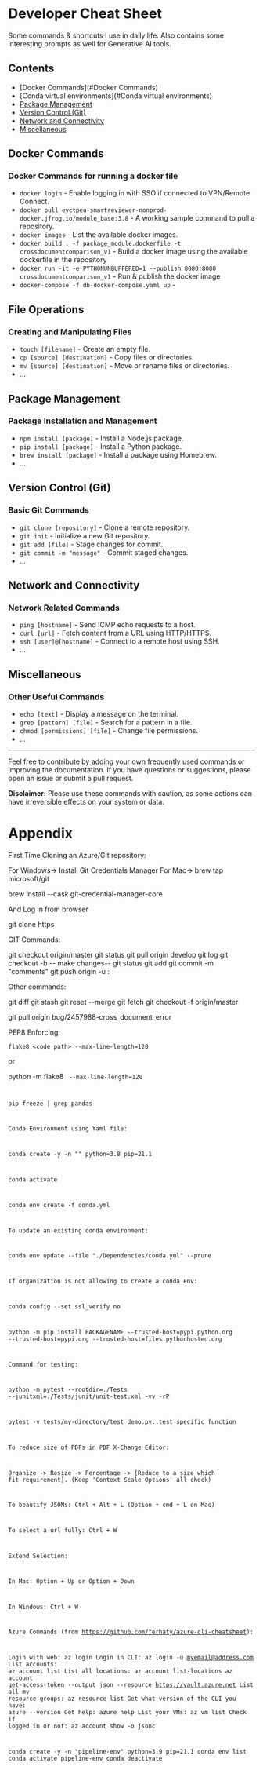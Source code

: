 # Developer Cheat Sheet

Some commands &amp; shortcuts I use in daily life. Also contains some interesting prompts as well for Generative AI tools.

## Contents

- [Docker Commands](#Docker Commands)
- [Conda virtual environments](#Conda virtual environments)
- [Package Management](#package-management)
- [Version Control (Git)](#version-control-git)
- [Network and Connectivity](#network-and-connectivity)
- [Miscellaneous](#miscellaneous)

## Docker Commands

### Docker Commands for running a docker file

- `docker login` - Enable logging in with SSO if connected to VPN/Remote Connect.
- `docker pull eyctpeu-smartreviewer-nonprod-docker.jfrog.io/module_base:3.8` - A working sample command to pull a repository.
- `docker images` - List the available docker images.
- `docker build . -f package_module.dockerfile -t crossdocumentcomparison_v1` - Build a docker image using the available dockerfile in the repository
- `docker run -it -e PYTHONUNBUFFERED=1 --publish 8080:8080 crossdocumentcomparison_v1` - Run & publish the docker image
- `docker-compose -f db-docker-compose.yaml up` - 



## File Operations

### Creating and Manipulating Files

- `touch [filename]` - Create an empty file.
- `cp [source] [destination]` - Copy files or directories.
- `mv [source] [destination]` - Move or rename files or directories.
- ...

## Package Management

### Package Installation and Management

- `npm install [package]` - Install a Node.js package.
- `pip install [package]` - Install a Python package.
- `brew install [package]` - Install a package using Homebrew.
- ...

## Version Control (Git)

### Basic Git Commands

- `git clone [repository]` - Clone a remote repository.
- `git init` - Initialize a new Git repository.
- `git add [file]` - Stage changes for commit.
- `git commit -m "message"` - Commit staged changes.
- ...

## Network and Connectivity

### Network Related Commands

- `ping [hostname]` - Send ICMP echo requests to a host.
- `curl [url]` - Fetch content from a URL using HTTP/HTTPS.
- `ssh [user]@[hostname]` - Connect to a remote host using SSH.
- ...

## Miscellaneous

### Other Useful Commands

- `echo [text]` - Display a message on the terminal.
- `grep [pattern] [file]` - Search for a pattern in a file.
- `chmod [permissions] [file]` - Change file permissions.
- ...

---

Feel free to contribute by adding your own frequently used commands or improving the documentation. If you have questions or suggestions, please open an issue or submit a pull request.

**Disclaimer:** Please use these commands with caution, as some actions can have irreversible effects on your system or data.


# Appendix





 

 

First Time Cloning an Azure/Git repository:

For Windows-> Install Git Credentials Manager
For Mac->
brew tap microsoft/git

brew install --cask git-credential-manager-core

 

And Log in from browser

 

git clone https

 

GIT Commands:

git checkout origin/master
git status
git pull origin develop
git log
git checkout -b <new branch name>
-- make changes--
git status
git add <filenames>
git commit -m "comments"
git push origin -u <new branch name>:<remote branch name>
 

Other commands:

git diff
git stash
git reset --merge
git fetch
git checkout -f origin/master
 

git pull origin bug/2457988-cross_document_error
 

PEP8 Enforcing:

`flake8 <code path> --max-line-length=120`

or

python -m flake8 <code path> --max-line-length=120

pip freeze | grep pandas

 

Conda Environment using Yaml file:

 

conda create -y -n "<env name>" python=3.8 pip=21.1

conda activate <env name>

conda env create -f conda.yml

 

To update an existing conda environment:

conda env update --file "./Dependencies/conda.yml" --prune

 

If organization is not allowing to create a conda env:

conda config --set ssl_verify no

python -m pip install PACKAGENAME --trusted-host=pypi.python.org --trusted-host=pypi.org --trusted-host=files.pythonhosted.org

 

Command for testing:

python -m pytest --rootdir=./Tests --junitxml=./Tests/junit/unit-test.xml -vv -rP

pytest -v tests/my-directory/test_demo.py::test_specific_function

 

To reduce size of PDFs in PDF X-Change Editor:

Organize -> Resize -> Percentage -> [Reduce to a size which fit requirement].
(Keep 'Context Scale Options' all check)

 

 

 

To beautify JSONs:     Ctrl + Alt + L (Option + cmd + L on Mac)

To select a url fully: Ctrl + W

 

Extend Selection:

In Mac: Option + Up or Option + Down

In Windows: Ctrl + W

 

 

 

Azure Commands (from https://github.com/ferhaty/azure-cli-cheatsheet):

 

Login with web: az login
 Login in CLI: az login -u myemail@address.com
 List accounts: az account list
List all locations: az account list-locations
az account get-access-token --output json --resource https://vault.azure.net
List all my resource groups: az resource list
Get what version of the CLI you have: azure --version
Get help: azure help
List your VMs: az vm list
Check if logged in or not: az account show -o jsonc
 

 
 conda create -y -n "pipeline-env" python=3.9 pip=21.1
 conda env list
 conda activate pipeline-env
 conda deactivate


 
